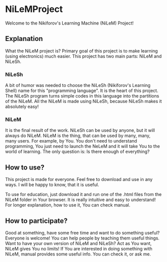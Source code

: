 # NiLeMProject
Welcome to the Nikiforov's Learning Machine (NiLeM) Project!

## Explanation
What the NiLeM project is?
Primary goal of this project is to make learning (using electronics) much easier.
This project has two main parts: NiLeM and NiLeSh.

### NiLeSh
A bit of humor was needed to choose the NiLeSh (Nikiforov's Learning Shell) name for this "programming language".
It is the heart of this project. The NiLeSh program turns simple codes in this language into the partitions of the NiLeM.
All the NiLeM is made using NiLeSh, because NiLeSh makes it absolutely easy!

### NiLeM
It is the final result of the work. NiLeSh can be used by anyone, but it will always do NiLeM.
NiLeM is the thing, that can be used by many, many, many users. For example, by You.
You don't need to understand programming, You just need to launch the NeLeM and it will take You to the world of learning.
The only question is: Is there enough of everything?

## How to use?
This project is made for everyone. Feel free to download and use in any ways.
I will be happy to know, that it is useful.

To use for education, just download it and run one of the .html files from the NiLeM folder in Your browser.
It is really intuitive and easy to understand!
For longer explanation, how to use it, You can check manual.

## How to participate?
Good at something, have some free time and want to do something useful?
Everyone is welcome!
You can help people by teaching them useful things.
Want to have your own version of NiLeM and NiLeSh?
Act as You want, NiLeM gives You no limits!
If You are interested in doing something with NiLeM, manual provides some useful info. You can check it, or ask me.
